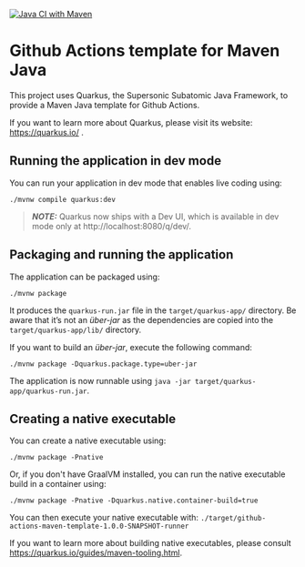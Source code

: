 [![Java CI with Maven](https://github.com/serrodcal-miscellaneous/github-actions-java-maven-template/actions/workflows/pipeline.yml/badge.svg?branch=main)](https://github.com/serrodcal-miscellaneous/github-actions-java-maven-template/actions/workflows/pipeline.yml)
# Github Actions template for Maven Java

This project uses Quarkus, the Supersonic Subatomic Java Framework, to provide a Maven Java template for Github Actions.

If you want to learn more about Quarkus, please visit its website: https://quarkus.io/ .

## Running the application in dev mode

You can run your application in dev mode that enables live coding using:
```shell script
./mvnw compile quarkus:dev
```

> **_NOTE:_**  Quarkus now ships with a Dev UI, which is available in dev mode only at http://localhost:8080/q/dev/.

## Packaging and running the application

The application can be packaged using:
```shell script
./mvnw package
```
It produces the `quarkus-run.jar` file in the `target/quarkus-app/` directory.
Be aware that it’s not an _über-jar_ as the dependencies are copied into the `target/quarkus-app/lib/` directory.

If you want to build an _über-jar_, execute the following command:
```shell script
./mvnw package -Dquarkus.package.type=uber-jar
```

The application is now runnable using `java -jar target/quarkus-app/quarkus-run.jar`.

## Creating a native executable

You can create a native executable using: 
```shell script
./mvnw package -Pnative
```

Or, if you don't have GraalVM installed, you can run the native executable build in a container using: 
```shell script
./mvnw package -Pnative -Dquarkus.native.container-build=true
```

You can then execute your native executable with: `./target/github-actions-maven-template-1.0.0-SNAPSHOT-runner`

If you want to learn more about building native executables, please consult https://quarkus.io/guides/maven-tooling.html.
